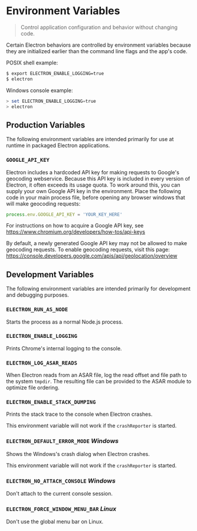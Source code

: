 # Environment Variables

> Control application configuration and behavior without changing code.

Certain Electron behaviors are controlled by environment variables because they
are initialized earlier than the command line flags and the app's code.

POSIX shell example:

```bash
$ export ELECTRON_ENABLE_LOGGING=true
$ electron
```

Windows console example:

```powershell
> set ELECTRON_ENABLE_LOGGING=true
> electron
```

## Production Variables

The following environment variables are intended primarily for use at runtime
in packaged Electron applications.

### `GOOGLE_API_KEY`

Electron includes a hardcoded API key for making requests to Google's geocoding
webservice. Because this API key is included in every version of Electron, it
often exceeds its usage quota. To work around this, you can supply your own
Google API key in the environment. Place the following code in your main process
file, before opening any browser windows that will make geocoding requests:

```javascript
process.env.GOOGLE_API_KEY = 'YOUR_KEY_HERE'
```

For instructions on how to acquire a Google API key, see
https://www.chromium.org/developers/how-tos/api-keys

By default, a newly generated Google API key may not be allowed to make
geocoding requests. To enable geocoding requests, visit this page:
https://console.developers.google.com/apis/api/geolocation/overview

## Development Variables

The following environment variables are intended primarily for development and
debugging purposes.

### `ELECTRON_RUN_AS_NODE`

Starts the process as a normal Node.js process.

### `ELECTRON_ENABLE_LOGGING`

Prints Chrome's internal logging to the console.

### `ELECTRON_LOG_ASAR_READS`

When Electron reads from an ASAR file, log the read offset and file path to
the system `tmpdir`. The resulting file can be provided to the ASAR module
to optimize file ordering.

### `ELECTRON_ENABLE_STACK_DUMPING`

Prints the stack trace to the console when Electron crashes.

This environment variable will not work if the `crashReporter` is started.

### `ELECTRON_DEFAULT_ERROR_MODE` _Windows_

Shows the Windows's crash dialog when Electron crashes.

This environment variable will not work if the `crashReporter` is started.

### `ELECTRON_NO_ATTACH_CONSOLE` _Windows_

Don't attach to the current console session.

### `ELECTRON_FORCE_WINDOW_MENU_BAR` _Linux_

Don't use the global menu bar on Linux.
